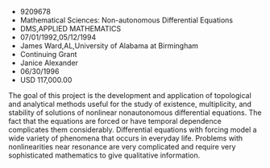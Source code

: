 
* 9209678
* Mathematical Sciences: Non-autonomous Differential Equations
* DMS,APPLIED MATHEMATICS
* 07/01/1992,05/12/1994
* James Ward,AL,University of Alabama at Birmingham
* Continuing Grant
* Janice Alexander
* 06/30/1996
* USD 117,000.00

The goal of this project is the development and application of topological and
analytical methods useful for the study of existence, multiplicity, and
stability of solutions of nonlinear nonautonomous differential equations. The
fact that the equations are forced or have temporal dependence complicates them
considerably. Differential equations with forcing model a wide variety of
phenomena that occurs in everyday life. Problems with nonlinearities near
resonance are very complicated and require very sophisticated mathematics to
give qualitative information.
